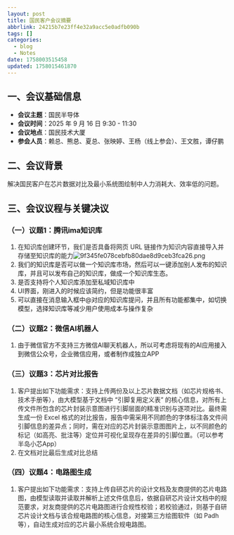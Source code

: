 ```yaml
---
layout: post
title: 国民客户会议摘要
abbrlink: 24215b7e23ff4e32a9acc5e0adfb090b
tags: []
categories:
  - blog
  - Notes
date: 1758003515458
updated: 1758015461870
---
```


## 一、会议基础信息

- **会议主题**：国民半导体
- **会议时间**：2025 年 9 月 16 日 9:30 - 11:30
- **会议地点**：国民技术大厦
- **参会人员**：赖总、<span style="color: #000000;">熊总</span>、夏总、张映婷、王杨（线上参会）、王文胜，谭仔鹏

## 二、会议背景

<span style="color: rgba(0, 0, 0, 0.85);">解决国民客户在芯片数据对比及最小系统图绘制中人力消耗大、效率低的问题。</span>

## 三、会议议程与关键决议

### （一）议题1：腾讯ima知识库

1. <span style="color: rgba(0, 0, 0, 0.85);">在知识库创建环节，我们是否具备将网页 URL 链接作为知识内容直接导入并存储至知识库的能力</span><span style="color: rgba(0, 0, 0, 0.85);">![9f345fe078cebfb80dae8d9ceb3fca26.png](/resources/a2a5b59865144c93b09074dbda37bb7e.png)</span>
2. 我们的知识库是否可以做一个知识库市场，然后可以一键添加别人发布的知识库，并且可以发布自己的知识库，做成一个知识库生态。
3. 是否支持将个人知识库添加至私域知识库中
4. UI界面，刚进入的时候应该简约，但是功能很丰富
5. 可以直接在消息输入框中@对应的知识库提问，并且所有功能都集中，如切换模型，选择知识库等减少用户使用成本与操作复杂

### （二）议题2：微信AI机器人

1. 由于微信官方不支持三方微信AI聊天机器人，所以可考虑将现有的AI应用接入到微信公众号，企业微信应用，或者制作成独立APP

### （三）议题3：芯片对比报告

1. <span style="color: rgba(0, 0, 0, 0.85);">客户提出如下功能需求：支持上传两份及以上芯片数据文档（如芯片规格书、技术手册等），由大模型基于文档中 “引脚复用定义表” 的核心信息，对所有上传文件所包含的芯片封装示意图进行引脚层面的精准识别与逐项对比。最终需生成一份 Excel 格式的对比报告，报告中需采用不同颜色的字体标注各文件间引脚信息的差异点；同时，需在对应的芯片封装示意图图片上，以不同颜色的标记（如高亮、批注等）定位并可视化呈现存在差异的引脚位置。（可以参考 半岛小芯App）</span>
2. <span style="color: rgba(0, 0, 0, 0.85);">在文档对比最后生成对比总结</span>

### （四）议题4：电路图生成

1. <span style="color: rgba(0, 0, 0, 0.85);">客户提出如下功能需求：支持上传自研芯片的设计文档及友商提供的芯片电路图，由模型读取并读取并解析上述文件信息后，依据自研芯片设计文档中的规范要求，对友商提供的芯片电路图进行合规性校验；若校验通过，则基于自研芯片设计文档与该合规电路图的核心信息，对接第三方绘图软件（如 Padh 等），自动生成对应的芯片最小系统合规电路图。</span>
